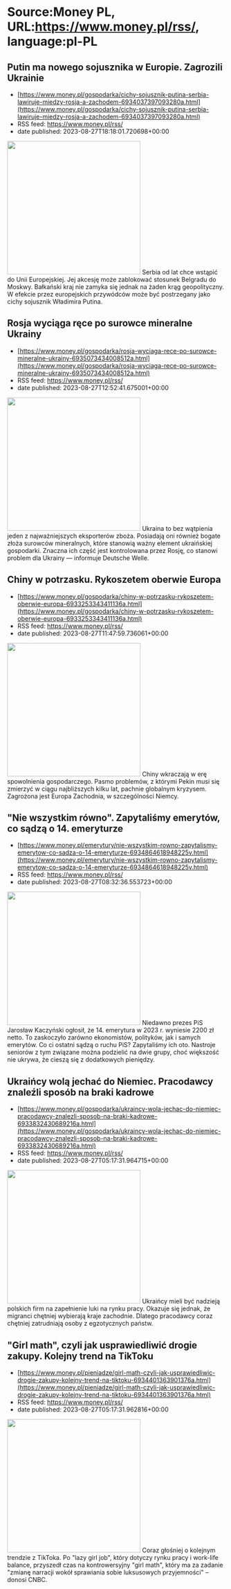 # Source:Money PL, URL:https://www.money.pl/rss/, language:pl-PL

## Putin ma nowego sojusznika w Europie. Zagrozili Ukrainie
 - [https://www.money.pl/gospodarka/cichy-sojusznik-putina-serbia-lawiruje-miedzy-rosja-a-zachodem-6934037397093280a.html](https://www.money.pl/gospodarka/cichy-sojusznik-putina-serbia-lawiruje-miedzy-rosja-a-zachodem-6934037397093280a.html)
 - RSS feed: https://www.money.pl/rss/
 - date published: 2023-08-27T18:18:01.720698+00:00

<img src="https://i.wpimg.pl/308x/filerepo.grupawp.pl/api/v1/display/embed/3079378f-101d-45e5-acd2-297c75b4859b" width="308" /> Serbia od lat chce wstąpić do Unii Europejskiej. Jej akcesję może zablokować stosunek Belgradu do Moskwy. Bałkański kraj nie zamyka się jednak na żaden krąg geopolityczny. W efekcie przez europejskich przywódców może być postrzegany jako cichy sojusznik Władimira Putina.

## Rosja wyciąga ręce po surowce mineralne Ukrainy
 - [https://www.money.pl/gospodarka/rosja-wyciaga-rece-po-surowce-mineralne-ukrainy-6935073434008512a.html](https://www.money.pl/gospodarka/rosja-wyciaga-rece-po-surowce-mineralne-ukrainy-6935073434008512a.html)
 - RSS feed: https://www.money.pl/rss/
 - date published: 2023-08-27T12:52:41.675001+00:00

<img src="https://i.wpimg.pl/308x/filerepo.grupawp.pl/api/v1/display/embed/b4724c9a-199c-4690-a695-bf6cf162d52e" width="308" /> Ukraina to bez wątpienia jeden z najważniejszych eksporterów zboża. Posiadają oni również bogate złoża surowców mineralnych, które stanowią ważny element ukraińskiej gospodarki. Znaczna ich część jest kontrolowana przez Rosję, co stanowi problem dla Ukrainy — informuje Deutsche Welle.

## Chiny w potrzasku. Rykoszetem oberwie Europa
 - [https://www.money.pl/gospodarka/chiny-w-potrzasku-rykoszetem-oberwie-europa-6933253343411136a.html](https://www.money.pl/gospodarka/chiny-w-potrzasku-rykoszetem-oberwie-europa-6933253343411136a.html)
 - RSS feed: https://www.money.pl/rss/
 - date published: 2023-08-27T11:47:59.736061+00:00

<img src="https://i.wpimg.pl/308x/filerepo.grupawp.pl/api/v1/display/embed/d76dc9a0-3558-4f12-afef-3480abe013e5" width="308" /> Chiny wkraczają w erę spowolnienia gospodarczego. Pasmo problemów, z którymi Pekin musi się zmierzyć w ciągu najbliższych kilku lat, pachnie globalnym kryzysem. Zagrożona jest Europa Zachodnia, w szczególności Niemcy.

## "Nie wszystkim równo". Zapytaliśmy emerytów, co sądzą o 14. emeryturze
 - [https://www.money.pl/emerytury/nie-wszystkim-rowno-zapytalismy-emerytow-co-sadza-o-14-emeryturze-6934864618948225v.html](https://www.money.pl/emerytury/nie-wszystkim-rowno-zapytalismy-emerytow-co-sadza-o-14-emeryturze-6934864618948225v.html)
 - RSS feed: https://www.money.pl/rss/
 - date published: 2023-08-27T08:32:36.553723+00:00

<img src="https://i.wpimg.pl/308x/wptv.wpcdn.pl/3057360-01prevb.jpg" width="308" /> Niedawno prezes PiS Jarosław Kaczyński ogłosił, że 14. emerytura w 2023 r. wyniesie 2200 zł netto. To zaskoczyło zarówno ekonomistów, polityków, jak i samych emerytów. Co ci ostatni sądzą o ruchu PiS? Zapytaliśmy ich oto. Nastroje seniorów z tym związane można podzielić na dwie grupy, choć większość nie ukrywa, że cieszą się z dodatkowych pieniędzy.

## Ukraińcy wolą jechać do Niemiec. Pracodawcy znaleźli sposób na braki kadrowe
 - [https://www.money.pl/gospodarka/ukraincy-wola-jechac-do-niemiec-pracodawcy-znalezli-sposob-na-braki-kadrowe-6933832430689216a.html](https://www.money.pl/gospodarka/ukraincy-wola-jechac-do-niemiec-pracodawcy-znalezli-sposob-na-braki-kadrowe-6933832430689216a.html)
 - RSS feed: https://www.money.pl/rss/
 - date published: 2023-08-27T05:17:31.964715+00:00

<img src="https://i.wpimg.pl/308x/filerepo.grupawp.pl/api/v1/display/embed/4a63fa4a-f27f-45dc-857f-e91e8a0c1144" width="308" /> Ukraińcy mieli być nadzieją polskich firm na zapełnienie luki na rynku pracy. Okazuje się jednak, że migranci chętniej wybierają kraje zachodnie. Dlatego pracodawcy coraz chętniej zatrudniają osoby z egzotycznych państw.

## "Girl math", czyli jak usprawiedliwić drogie zakupy. Kolejny trend na TikToku
 - [https://www.money.pl/pieniadze/girl-math-czyli-jak-usprawiedliwic-drogie-zakupy-kolejny-trend-na-tiktoku-6934401363901376a.html](https://www.money.pl/pieniadze/girl-math-czyli-jak-usprawiedliwic-drogie-zakupy-kolejny-trend-na-tiktoku-6934401363901376a.html)
 - RSS feed: https://www.money.pl/rss/
 - date published: 2023-08-27T05:17:31.962816+00:00

<img src="https://i.wpimg.pl/308x/filerepo.grupawp.pl/api/v1/display/embed/b77a5953-3e1f-4d06-847f-3d10679a5ce8" width="308" /> Coraz głośniej o kolejnym trendzie z TikToka. Po "lazy girl job", który dotyczy rynku pracy i work-life balance, przyszedł czas na kontrowersyjny "girl math", który ma za zadanie "zmianę narracji wokół sprawiania sobie luksusowych przyjemności" – donosi CNBC.

